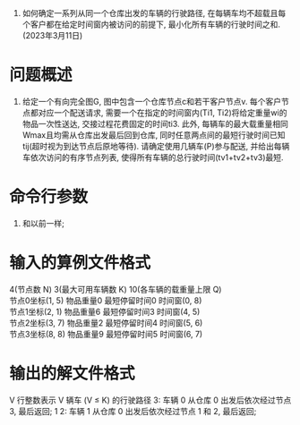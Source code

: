 1. 如何确定一系列从同一个仓库出发的车辆的行驶路径, 在每辆车均不超载且每个客户都在给定时间窗内被访问的前提下, 最小化所有车辆的行驶时间之和. (2023年3月11日)

# 问题概述
1. 给定一个有向完全图G, 图中包含一个仓库节点c和若干客户节点v. 每个客户节点都对应一个配送请求, 需要一个在指定的时间窗内(Ti1, Ti2)将给定重量wi的物品一次性送达, 交接过程花费固定的时间ti3. 此外, 每辆车的最大载重量相同Wmax且均需从仓库出发最后回到仓库, 同时任意两点间的最短行驶时间已知 tij(超时视为到达节点后原地等待). 请确定使用几辆车(P)参与配送, 并给出每辆车依次访问的有序节点列表, 使得所有车辆的总行驶时间(tv1+tv2+tv3)最短.

# 命令行参数
1. 和以前一样; 

# 输入的算例文件格式
4(节点数 N) 3(最大可用车辆数 K) 10(各车辆的载重量上限 Q)  
节点0坐标(1, 5) 物品重量0 最短停留时间0 时间窗(0, 8)  
节点1坐标(2, 1) 物品重量6 最短停留时间3 时间窗(4, 5)  
节点2坐标(3, 7) 物品重量2 最短停留时间4 时间窗(5, 6)  
节点3坐标(8, 8) 物品重量9 最短停留时间5 时间窗(6, 7)  

# 输出的解文件格式
V 行整数表示 V 辆车 (V ≤ K) 的行驶路径
3: 车辆 0 从仓库 0 出发后依次经过节点 3, 最后返回;
1 2: 车辆 1 从仓库 0 出发后依次经过节点 1 和 2, 最后返回; 






